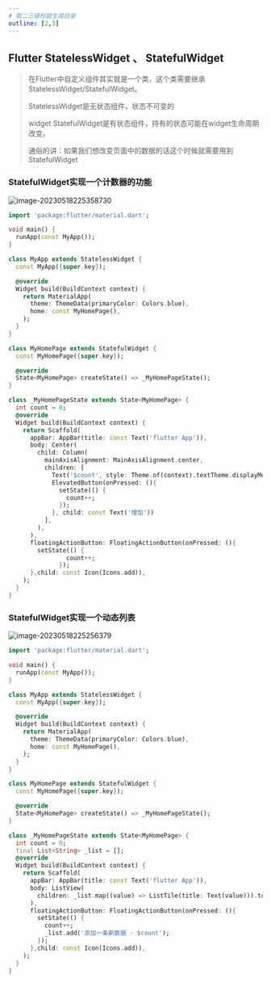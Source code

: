 ```yaml
---
# 取二三级标题生成目录
outline: [2,3]
---
```


## Flutter StatelessWidget 、 StatefulWidget

> 在Flutter中自定义组件其实就是一个类，这个类需要继承StatelessWidget/StatefulWidget。 
>
> StatelessWidget是无状态组件，状态不可变的
>
> widget StatefulWidget是有状态组件，持有的状态可能在widget生命周期改变。 
>
> 通俗的讲：如果我们想改变页面中的数据的话这个时候就需要用到StatefulWidget

### StatefulWidget实现一个计数器的功能

![image-20230518225358730](../image/flutter-assets/image-20230518225358730.png)

```dart
import 'package:flutter/material.dart';

void main() {
  runApp(const MyApp());
}

class MyApp extends StatelessWidget {
  const MyApp({super.key});

  @override
  Widget build(BuildContext context) {
    return MaterialApp(
      theme: ThemeData(primaryColor: Colors.blue),
      home: const MyHomePage(),
    );
  }
}

class MyHomePage extends StatefulWidget {
  const MyHomePage({super.key});

  @override
  State<MyHomePage> createState() => _MyHomePageState();
}

class _MyHomePageState extends State<MyHomePage> {
  int count = 0;
  @override
  Widget build(BuildContext context) {
    return Scaffold(
      appBar: AppBar(title: const Text('flutter App')),
      body: Center(
        child: Column(
          mainAxisAlignment: MainAxisAlignment.center,
          children: [
            Text('$count', style: Theme.of(context).textTheme.displayMedium),
            ElevatedButton(onPressed: (){
              setState(() {
                count++;
              });
            }, child: const Text('增加'))
          ],
        ),
      ),
      floatingActionButton: FloatingActionButton(onPressed: (){
        setState(() {
                count++;
              });
      },child: const Icon(Icons.add)),
    );
  }
}
```



### StatefulWidget实现一个动态列表

![image-20230518225256379](../image/flutter-assets/image-20230518225256379.png)

```dart
import 'package:flutter/material.dart';

void main() {
  runApp(const MyApp());
}

class MyApp extends StatelessWidget {
  const MyApp({super.key});

  @override
  Widget build(BuildContext context) {
    return MaterialApp(
      theme: ThemeData(primaryColor: Colors.blue),
      home: const MyHomePage(),
    );
  }
}

class MyHomePage extends StatefulWidget {
  const MyHomePage({super.key});

  @override
  State<MyHomePage> createState() => _MyHomePageState();
}

class _MyHomePageState extends State<MyHomePage> {
  int count = 0;
  final List<String> _list = [];
  @override
  Widget build(BuildContext context) {
    return Scaffold(
      appBar: AppBar(title: const Text('flutter App')),
      body: ListView(
        children: _list.map((value) => ListTile(title: Text(value))).toList(),
      ),
      floatingActionButton: FloatingActionButton(onPressed: (){
        setState(() {
          count++;
          _list.add('添加一条新数据 - $count');      
        });
      },child: const Icon(Icons.add)),
    );
  }
}
```
